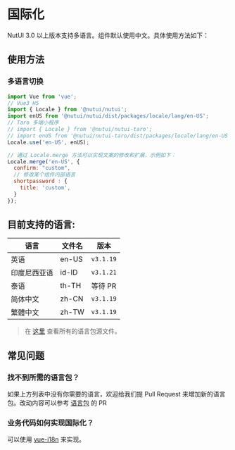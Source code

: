 # 国际化

NutUI 3.0 以上版本支持多语言。组件默认使用中文。具体使用方法如下：

## 使用方法

### 多语言切换

```javascript
import Vue from 'vue';
// Vue3 H5
import { Locale } from '@nutui/nutui';
import enUS from '@nutui/nutui/dist/packages/locale/lang/en-US';
// Taro 多端小程序
// import { Locale } from '@nutui/nutui-taro';
// import enUS from '@nutui/nutui-taro/dist/packages/locale/lang/en-US';
Locale.use('en-US', enUS);

// 通过 Locale.merge 方法可以实现文案的修改和扩展，示例如下：
Locale.merge('en-US', {
  confirm: "custom",
  // 修改某个组件内部语言
  shortpassword : {
    title: 'custom',
  }
});
```

## 目前支持的语言:

| 语言         | 文件名 | 版本      |
|--------------|--------|-----------|
| 英语         | en-US  | `v3.1.19` |
| 印度尼西亚语 | id-ID  | `v3.1.21` |
| 泰语         | th-TH  | 等待 PR   |
| 简体中文     | zh-CN  | `v3.1.19` |
| 繁體中文     | zh-TW  | `v3.1.19` |

> 在 [这里](https://github.com/jdf2e/nutui/tree/next/src/packages/locale/lang) 查看所有的语言包源文件。

## 常见问题

### 找不到所需的语言包？

如果上方列表中没有你需要的语言，欢迎给我们提 Pull Request 来增加新的语言包。改动内容可以参考 [语言包](https://github.com/jdf2e/nutui/tree/next/src/packages/locale/lang) 的 PR

### 业务代码如何实现国际化？

可以使用 [vue-i18n](https://github.com/kazupon/vue-i18n) 来实现。